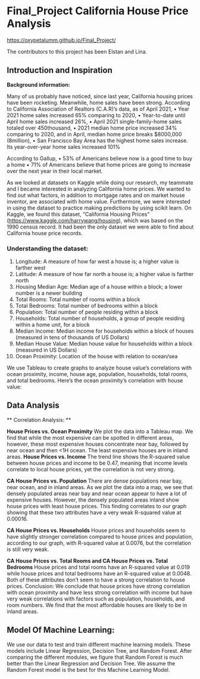 # Final_Project California House Price Analysis

https://oxypetalumm.github.io/Final_Project/

The contributors to this project has been Elstan and Lina.

## Introduction and Inspiration

**Background information:**

Many of us probably have noticed, since last year, California housing prices have been rocketing. Meanwhile, home sales have been strong. According to California Association of Realtors (C.A.R)’s data, as of April 2021,
•	Year 2021 home sales increased 65% comparing to 2020,
•	Year-to-date until April home sales increased 26%,
•	April 2021 single-family-home sales totaled over 450thousand,
•	2021 median home price increased 34% comparing to 2020, and in April, median home price breaks $8000,000 (8million),
•	San Francisco Bay Area has the highest home sales increase. Its year-over-year home sales increased 101%

According to Gallup, 
•	53% of Americans believe now is a good time to buy a home
•	71% of Americans believe that home prices are going to increase over the next year in their local market.

As we looked at datasets on Kaggle while doing our research, my teammate and I became interested in analyzing California home prices. We wanted to find out what factors, in addition to mortgage rates and on market house inventor, are associated with home value. Furthermore, we were interested in using the dataset to practice making predictions by using scikit learn.
On Kaggle, we found this dataset, “California Housing Prices” (https://www.kaggle.com/harrywang/housing), which was based on the 1990 census record. It had been the only dataset we were able to find about California house price records. 

### Understanding the dataset:
1. Longitude: A measure of how far west a house is; a higher value is farther west
2. Latitude: A measure of how far north a house is; a higher value is farther north
3. Housing Median Age: Median age of a house within a block; a lower number is a newer building
4. Total Rooms: Total number of rooms within a block
5. Total Bedrooms: Total number of bedrooms within a block
6. Population: Total number of people residing within a block
7. Households: Total number of households, a group of people residing within a home unit, for a block
8. Median Income: Median income for households within a block of houses (measured in tens of thousands of US Dollars)
9. Median House Value: Median house value for households within a block (measured in US Dollars)
10. Ocean Proximity: Location of the house with relation to ocean/sea

We use Tableau to create graphs to analyze house value’s correlations with ocean proximity, income, house age, population, households, total rooms, and total bedrooms.
Here’s the ocean proximity’s correlation with house value:

## Data Analysis
 
** Correlation Analysis: **
 
**House Prices vs. Ocean Proximity**
We plot the data into a Tableau map. We find that while the most expensive can be spotted in different areas, however, these most expensive houses concentrate near bay, followed by near ocean and then <1H ocean. The least expensive houses are in inland areas.
**House Prices vs. Income**
The trend line shows the R-squared value between house prices and income to be 0.47, meaning that income levels correlate to local house prices, yet the correlation is not very strong.
 
**CA House Prices vs. Population**
There are dense populations near bay, near ocean, and in inland areas. As we plot the data into a map, we see that densely populated areas near bay and near ocean appear to have a lot of expensive houses. However, the densely populated areas inland show house prices with least house prices. This finding correlates to our graph showing that these two attributes have a very weak R-squared value at 0.00016.
 
**CA House Prices vs. Households**
House prices and households seem to have slightly stronger correlation compared to house prices and population, according to our graph, with R-squared value at 0.0076, but the correlation is still very weak.
 
**CA House Prices vs. Total Rooms and CA House Prices vs. Total Bedrooms**
House prices and total rooms have an R-squared value at 0.019 while house prices and total bedrooms have an R-squared value at 0.0048. Both of these attributes don’t seem to have a strong correlation to house prices.
Conclusion:
We conclude that house prices have strong correlation with ocean proximity and have less strong correlation with income but have very weak correlations with factors such as population, households, and room numbers. We find that the most affordable houses are likely to be in inland areas.
 

## Model Of Machine Learning:
We use our data to test and train different machine learning models. These models include Linear Regression, Decision Tree, and Random Forest.
After comparing the different modules, we figure that Random Forest is much better than the Linear Regression and Decision Tree. We assume the Random Forest model is the best for this Machine Learning Model. 

